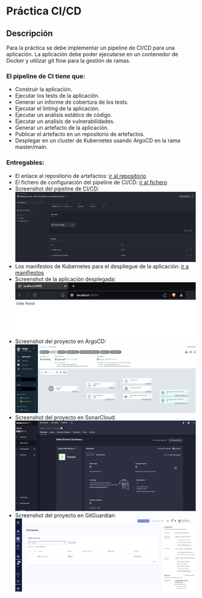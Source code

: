 # Práctica CI/CD

## Descripción

Para la práctica se debe implementar un pipeline de CI/CD para una aplicación. La aplicación debe poder ejecutarse en un contenedor de Docker y utilizar git flow para la gestión de ramas.

### El pipeline de CI tiene que:

- Construir la aplicación.
- Ejecutar los tests de la aplicación.
- Generar un informe de cobertura de los tests.
- Ejecutar el linting de la aplicación.
- Ejecutar un análisis estático de código.
- Ejecutar un analisis de vulnerabilidades.
- Generar un artefacto de la aplicación.
- Publicar el artefacto en un repositorio de artefactos.
- Desplegar en un cluster de Kubernetes usando ArgoCD en la rama master/main.

### Entregables:

- El enlace al repositorio de artefactos: [ir al repositorio](https://hub.docker.com/repository/docker/daedov1/app-cicd/general)
- El fichero de configuración del pipeline de CI/CD: [ir al fichero](/.github/workflows/main.yaml)
- Screenshot del pipeline de CI/CD:
![](./images/github-actions.png)
- Los manifestos de Kubernetes para el despliegue de la aplicación: [ir a manifiestos](./k8s/)
- Screenshot de la aplicación desplegada:
![](./images/app.png)
- Screenshot del proyecto en ArgoCD:
![](./images/argo.png)
- Screenshot del proyecto en SonarCloud:
![](./images/sonar.png)
- Screenshot del proyecto en GitGuardian:
![](./images/gitguardian.png)
